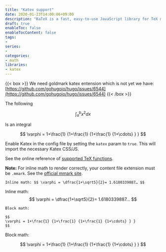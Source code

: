 ```yaml
---
title: "Katex support"
date: 2020-01-23T14:00:06+09:00
description: "KaTeX is a fast, easy-to-use JavaScript library for TeX math rendering on the web."
draft: true
enableToc: false
enableTocContent: false
tags:
- 
series:
-
categories:
- math
libraries:
- katex
---
```


{{< box >}}
We need goldmark katex entension which is not yet we have: 
[https://github.com/gohugoio/hugo/issues/6544](https://github.com/gohugoio/hugo/issues/6544)
{{< /box >}}


The following

$$ \int_{a}^{b} x^2 dx $$

Is an integral

$$
 \varphi = 1+\frac{1} {1+\frac{1} {1+\frac{1} {1+\cdots} } } 
$$

Enable Katex in the config file by setting the `katex` param to `true`. This will import the necessary Katex CSS/JS. 

See the online reference of [supported TeX functions](https://katex.org/docs/supported.html). 

**Note:** For inline math to render correctly, your content file extension must be `.mmark`. See the [official mmark site](https://mmark.nl/). 

```
Inline math: $$ \varphi = \dfrac{1+\sqrt5}{2}= 1.6180339887… $$
```

Inline math: $$ \varphi = \dfrac{1+\sqrt5}{2}= 1.6180339887… $$

```
Block math:

$$
\varphi = 1+\frac{1} {1+\frac{1} {1+\frac{1} {1+\cdots} } } 
$$
```

Block math:

$$
\varphi = 1+\frac{1} {1+\frac{1} {1+\frac{1} {1+\cdots} } } 
$$